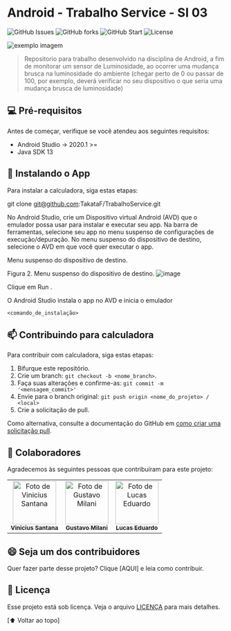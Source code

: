# Android - Trabalho Service - SI 03

![GitHub Issues ](https://img.shields.io/github/issues/TakataF/TrabalhoService)
![GitHub forks ](https://img.shields.io/github/forks/TakataF/TrabalhoService)
![GitHub Start ](https://img.shields.io/github/stars/TakataF/TrabalhoService)
![License](https://img.shields.io/github/license/VinciPy/TakataF/TrabalhoService)

<img src="assets/prints/01.png" alt="exemplo imagem">

> Repositorio para trabalho desenvolvido na disciplina de Android, a fim de monitorar um sensor de Luminosidade, ao ocorrer uma mudança brusca na luminosidade do ambiente (chegar perto de 0 ou passar de 100, por exemplo, deverá verificar no seu dispositivo o que seria uma mudança brusca de luminosidade)
> 
## 💻 Pré-requisitos

Antes de começar, verifique se você atendeu aos seguintes requisitos:

- Android Studio -> 2020.1 >=
- Java SDK 13


## 🚀 Instalando o App

Para instalar a calculadora, siga estas etapas:

git clone git@github.com:TakataF/TrabalhoService.git

No Android Studio, crie um Dispositivo virtual Android (AVD) que o emulador possa usar para instalar e executar seu app.
Na barra de ferramentas, selecione seu app no menu suspenso de configurações de execução/depuração.
No menu suspenso do dispositivo de destino, selecione o AVD em que você quer executar o app.

Menu suspenso do dispositivo de destino.

Figura 2. Menu suspenso do dispositivo de destino.
![image](https://user-images.githubusercontent.com/59934722/186010345-d7b5906f-9e63-4482-b23d-c4bfa42c991a.png)


Clique em Run .

O Android Studio instala o app no AVD e inicia o emulador




```
<comando_de_instalação>
```


## 📫 Contribuindo para calculadora

<!---Se o seu README for longo ou se você tiver algum processo ou etapas específicas que deseja que os contribuidores sigam, considere a criação de um arquivo CONTRIBUTING.md separado--->

Para contribuir com calculadora, siga estas etapas:

1. Bifurque este repositório.
2. Crie um branch: `git checkout -b <nome_branch>`.
3. Faça suas alterações e confirme-as: `git commit -m '<mensagem_commit>'`
4. Envie para o branch original: `git push origin <nome_do_projeto> / <local>`
5. Crie a solicitação de pull.

Como alternativa, consulte a documentação do GitHub em [como criar uma solicitação pull](https://help.github.com/en/github/collaborating-with-issues-and-pull-requests/creating-a-pull-request).

## 🤝 Colaboradores

Agradecemos às seguintes pessoas que contribuíram para este projeto:

<table>
  <tr>
    <td align="center">
      <a href="https://viniciusdev.tech">
        <img src="https://avatars.githubusercontent.com/u/59934722?v=4" width="100px;" alt="Foto de Vinicius Santana"/><br>
        <sub>
          <b>Vinicius Santana</b>
        </sub>
      </a>
    </td>
    <td align="center">
      <a href="https://github.com/GMilaniMota">
        <img src="https://github.com/GMilaniMota.png" width="100px;" alt="Foto de Gustavo Milani"/><br>
        <sub>
          <b>Gustavo Milani</b>
        </sub>
      </a>
    </td>
    <td align="center">
      <a href="#">
        <img src="https://media-exp1.licdn.com/dms/image/C4E03AQGLqbLXaniGLA/profile-displayphoto-shrink_200_200/0/1619828596569?e=1660176000&v=beta&t=dnK408gIdQUJj93B4O7RefP34hyajC4238OYdvQM7HU" width="100px;" alt="Foto de Lucas Eduardo"/><br>
        <sub>
          <b>Lucas Eduardo</b>
        </sub>
      </a>
    </td>
  </tr>
</table>

## 😄 Seja um dos contribuidores<br>

Quer fazer parte desse projeto? Clique [AQUI] e leia como contribuir.

## 📝 Licença

Esse projeto está sob licença. Veja o arquivo [LICENÇA](LICENSE.md) para mais detalhes.

[⬆ Voltar ao topo]<br>

